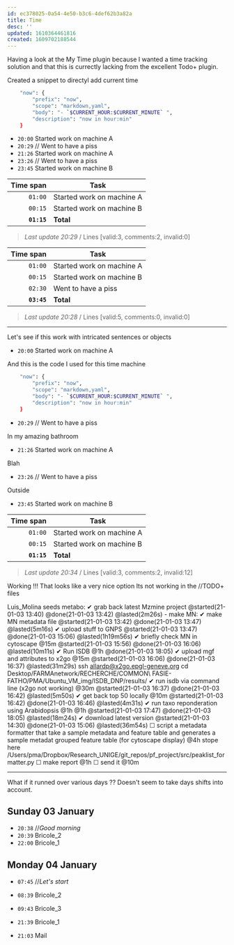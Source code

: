 ```yaml
---
id: ec378025-0a54-4e50-b3c6-4def62b3a82a
title: Time
desc: ''
updated: 1610364461816
created: 1609702188544
---
```



Having a look at the My Time plugin because I wanted a time tracking solution and that this is currectly lacking from the excellent Todo+ plugin.

Created a snippet to directyl add current time 

```bash
    "now": {
        "prefix": "now",
        "scope": "markdown,yaml",
        "body": "- `$CURRENT_HOUR:$CURRENT_MINUTE` ",
        "description": "now in hour:min"
    }
```


- `20:00` Started work on machine A
- `20:29` // Went to have a piss
- `21:26` Started work on machine A
- `23:26` // Went to have a piss
- `23:45` Started work on machine B



| Time span          | Task                      |
| -----------------: | ------------------------- |
|          `01:00`   | Started work on machine A |
|          `00:15`   | Started work on machine B |
|        **`01:15`** | **Total**                 |

> _Last update 20:29_ / Lines [valid:3, comments:2, invalid:0]


| Time span          | Task                      |
| -----------------: | ------------------------- |
|          `01:00`   | Started work on machine A |
|          `00:15`   | Started work on machine B |
|          `02:30`   | Went to have a piss       |
|        **`03:45`** | **Total**                 |

> _Last update 20:28_ / Lines [valid:5, comments:0, invalid:0]

---

Let's see if this work with intricated sentences or objects 



- `20:00` Started work on machine A

And this is the code I used for this time machine 

```bash
    "now": {
        "prefix": "now",
        "scope": "markdown,yaml",
        "body": "- `$CURRENT_HOUR:$CURRENT_MINUTE` ",
        "description": "now in hour:min"
    }
```
- `20:29` // Went to have a piss

In my amazing bathroom

- `21:26` Started work on machine A

Blah

- `23:26` // Went to have a piss

Outside 

- `23:45` Started work on machine B



| Time span          | Task                      |
| -----------------: | ------------------------- |
|          `01:00`   | Started work on machine A |
|          `00:15`   | Started work on machine B |
|        **`01:15`** | **Total**                 |

> _Last update 20:34_ / Lines [valid:3, comments:2, invalid:12]


Working !!! That looks like a very nice option 
Its not working in the //TODO+ files

  Luis_Molina seeds metabo:
    ✔ grab back latest Mzmine project @started(21-01-03 13:40) @done(21-01-03 13:42) @lasted(2m26s)
    - make MN:
      ✔ make MN metadata file @started(21-01-03 13:42) @done(21-01-03 13:47) @lasted(5m16s)
      ✔ upload stuff to GNPS @started(21-01-03 13:47) @done(21-01-03 15:06) @lasted(1h19m56s)
      ✔ briefly check MN in cytoscape @15m @started(21-01-03 15:56) @done(21-01-03 16:06) @lasted(10m11s)
      ✔ Run ISDB @1h @done(21-01-03 18:05)
        ✔ upload mgf and attributes to x2go @15m @started(21-01-03 16:06) @done(21-01-03 16:37) @lasted(31m29s)
        ssh allardp@x2go.epgl-geneve.org
        cd Desktop/FARMAnetwork/RECHERCHE/COMMON\ FASIE-FATHO/PMA/Ubuntu_VM_img/ISDB_DNP/results/
        ✔ run isdb via command line (x2go not working)  @30m @started(21-01-03 16:37) @done(21-01-03 16:42) @lasted(5m50s)
        ✔ get back top 50 locally @10m @started(21-01-03 16:42) @done(21-01-03 16:46) @lasted(4m31s)
    ✔ run taxo reponderation using Arabidopsis @1h @1h @started(21-01-03 17:47) @done(21-01-03 18:05) @lasted(18m24s)
        ✔ download latest version @started(21-01-03 14:30) @done(21-01-03 15:06) @lasted(36m54s)
      ☐ script a metadata formatter that take a sample metadata and feature table and generates a sample metadat grouped feature table (for cytoscape display) @4h
      stope here  /Users/pma/Dropbox/Research_UNIGE/git_repos/pf_project/src/peaklist_formatter.py
    ☐ make report @1h
    ☐ send it @10m

----

What if it runned over various days ?? 
Doesn't seem to take days shifts into account.


## Sunday 03 January

- `20:38` //_Good morning_
- `20:39` Bricole_2
- `22:00` Bricole_1
## Monday 04 January

- `07:45` //_Let's start_
- `08:39` Bricole_2
- `09:43` Bricole_3
- `21:39` Bricole_1


- `21:03` Mail
